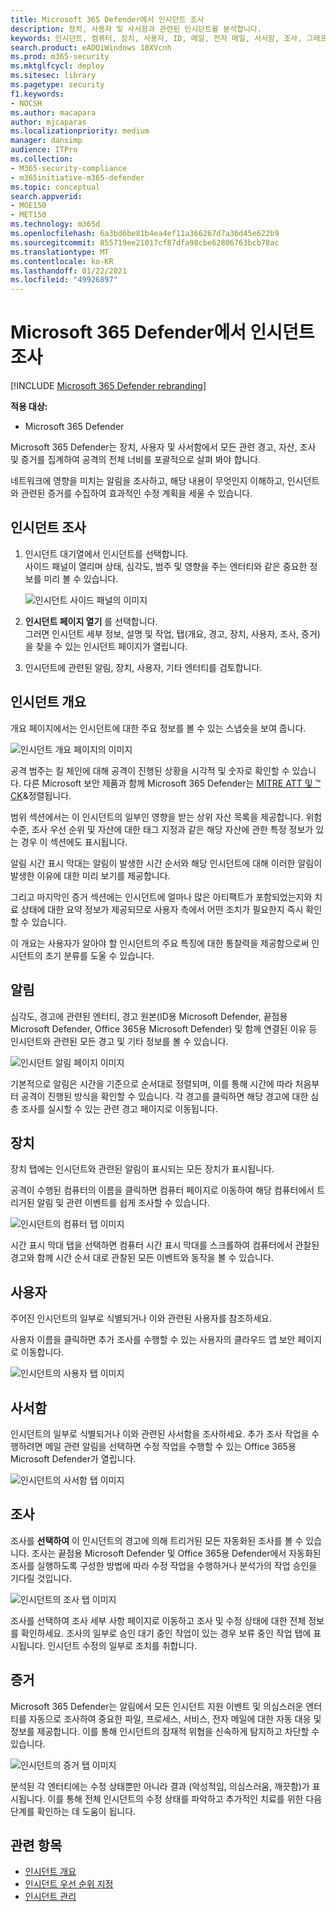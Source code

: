 ```yaml
---
title: Microsoft 365 Defender에서 인시던트 조사
description: 장치, 사용자 및 사서함과 관련된 인시던트를 분석합니다.
keywords: 인시던트, 컴퓨터, 장치, 사용자, ID, 메일, 전자 메일, 사서함, 조사, 그래프, 증거
search.product: eADQiWindows 10XVcnh
ms.prod: m365-security
ms.mktglfcycl: deploy
ms.sitesec: library
ms.pagetype: security
f1.keywords:
- NOCSH
ms.author: macapara
author: mjcaparas
ms.localizationpriority: medium
manager: dansimp
audience: ITPro
ms.collection:
- M365-security-compliance
- m365initiative-m365-defender
ms.topic: conceptual
search.appverid:
- MOE150
- MET150
ms.technology: m365d
ms.openlocfilehash: 6a3bd6be81b4ea4ef11a366267d7a36d45e622b9
ms.sourcegitcommit: 855719ee21017cf87dfa98cbe62806763bcb78ac
ms.translationtype: MT
ms.contentlocale: ko-KR
ms.lasthandoff: 01/22/2021
ms.locfileid: "49926897"
---
```

# <a name="investigate-incidents-in-microsoft-365-defender"></a>Microsoft 365 Defender에서 인시던트 조사

[!INCLUDE [Microsoft 365 Defender rebranding](../includes/microsoft-defender.md)]


**적용 대상:**

- Microsoft 365 Defender

Microsoft 365 Defender는 장치, 사용자 및 사서함에서 모든 관련 경고, 자산, 조사 및 증거를 집계하여 공격의 전체 너비를 포괄적으로 살펴 봐야 합니다.

네트워크에 영향을 미치는 알림을 조사하고, 해당 내용이 무엇인지 이해하고, 인시던트와 관련된 증거를 수집하여 효과적인 수정 계획을 세울 수 있습니다.

## <a name="investigate-an-incident"></a>인시던트 조사

1. 인시던트 대기열에서 인시던트를 선택합니다. <BR> 사이드 패널이 열리며 상태, 심각도, 범주 및 영향을 주는 엔터티와 같은 중요한 정보를 미리 볼 수 있습니다.

    ![인시던트 사이드 패널의 이미지](../../media/incident-side-panel.png)

2. **인시던트 페이지 열기** 를 선택합니다. <BR> 그러면 인시던트 세부 정보, 설명 및 작업, 탭(개요, 경고, 장치, 사용자, 조사, 증거)을 찾을 수 있는 인시던트 페이지가 열립니다.

3. 인시던트에 관련된 알림, 장치, 사용자, 기타 엔터티를 검토합니다.

## <a name="incident-overview"></a>인시던트 개요

개요 페이지에서는 인시던트에 대한 주요 정보를 볼 수 있는 스냅숏을 보여 줍니다.

![인시던트 개요 페이지의 이미지](../../media/incidents-overview.png)

공격 범주는 킬 체인에 대해 공격이 진행된 상황을 시각적 및 숫자로 확인할 수 있습니다. 다른 Microsoft 보안 제품과 함께 Microsoft 365 Defender는 [MITRE ATT 및 &trade; CK](https://attack.mitre.org/)&정렬됩니다.

범위 섹션에서는 이 인시던트의 일부인 영향을 받는 상위 자산 목록을 제공합니다. 위험 수준, 조사 우선 순위 및 자산에 대한 태그 지정과 같은 해당 자산에 관한 특정 정보가 있는 경우 이 섹션에도 표시됩니다.

알림 시간 표시 막대는 알림이 발생한 시간 순서와 해당 인시던트에 대해 이러한 알림이 발생한 이유에 대한 미리 보기를 제공합니다.

그리고 마지막인 증거 섹션에는 인시던트에 얼마나 많은 아티팩트가 포함되었는지와 치료 상태에 대한 요약 정보가 제공되므로 사용자 측에서 어떤 조치가 필요한지 즉시 확인할 수 있습니다.

이 개요는 사용자가 알아야 할 인시던트의 주요 특징에 대한 통찰력을 제공함으로써 인시던트의 초기 분류를 도울 수 있습니다.

## <a name="alerts"></a>알림

심각도, 경고에 관련된 엔터티, 경고 원본(ID용 Microsoft Defender, 끝점용 Microsoft Defender, Office 365용 Microsoft Defender) 및 함께 연결된 이유 등 인시던트와 관련된 모든 경고 및 기타 정보를 볼 수 있습니다.

![인시던트 알림 페이지 이미지](../../media/incident-alerts.png)

기본적으로 알림은 시간을 기준으로 순서대로 정렬되며, 이를 통해 시간에 따라 처음부터 공격이 진행된 방식을 확인할 수 있습니다. 각 경고를 클릭하면 해당 경고에 대한 심층 조사를 실시할 수 있는 관련 경고 페이지로 이동됩니다.

## <a name="devices"></a>장치

장치 탭에는 인시던트와 관련된 알림이 표시되는 모든 장치가 표시됩니다.

공격이 수행된 컴퓨터의 이름을 클릭하면 컴퓨터 페이지로 이동하여 해당 컴퓨터에서 트리거된 알림 및 관련 이벤트를 쉽게 조사할 수 있습니다.

![인시던트의 컴퓨터 탭 이미지](../../media/incident-machines.png)

시간 표시 막대 탭을 선택하면 컴퓨터 시간 표시 막대를 스크롤하여 컴퓨터에서 관찰된 경고와 함께 시간 순서 대로 관찰된 모든 이벤트와 동작을 볼 수 있습니다.

## <a name="users"></a>사용자

주어진 인시던트의 일부로 식별되거나 이와 관련된 사용자를 참조하세요.

사용자 이름을 클릭하면 추가 조사를 수행할 수 있는 사용자의 클라우드 앱 보안 페이지로 이동합니다.

![인시던트의 사용자 탭 이미지](../../media/incident-users.png)

## <a name="mailboxes"></a>사서함

인시던트의 일부로 식별되거나 이와 관련된 사서함을 조사하세요. 추가 조사 작업을 수행하려면 메일 관련 알림을 선택하면 수정 작업을 수행할 수 있는 Office 365용 Microsoft Defender가 열립니다.

![인시던트의 사서함 탭 이미지](../../media/incident-mailboxes.png)

## <a name="investigations"></a>조사

조사를 **선택하여** 이 인시던트의 경고에 의해 트리거된 모든 자동화된 조사를 볼 수 있습니다. 조사는 끝점용 Microsoft Defender 및 Office 365용 Defender에서 자동화된 조사를 실행하도록 구성한 방법에 따라 수정 작업을 수행하거나 분석가의 작업 승인을 기다릴 것입니다.

![인시던트의 조사 탭 이미지](../../media/incident-investigations.png)

조사를 선택하여 조사 세부 사항 페이지로 이동하고 조사 및 수정 상태에 대한 전체 정보를 확인하세요. 조사의 일부로 승인 대기 중인 작업이 있는 경우 보류 중인 작업 탭에 표시됩니다. 인시던트 수정의 일부로 조치를 취합니다.

## <a name="evidence"></a>증거

Microsoft 365 Defender는 알림에서 모든 인시던트 지원 이벤트 및 의심스러운 엔터티를 자동으로 조사하여 중요한 파일, 프로세스, 서비스, 전자 메일에 대한 자동 대응 및 정보를 제공합니다. 이를 통해 인시던트의 잠재적 위협을 신속하게 탐지하고 차단할 수 있습니다.

![인시던트의 증거 탭 이미지](../../media/incident-evidence.png)

분석된 각 엔터티에는 수정 상태뿐만 아니라 결과 (악성적임, 의심스러움, 깨끗함)가 표시됩니다. 이를 통해 전체 인시던트의 수정 상태를 파악하고 추가적인 치료를 위한 다음 단계를 확인하는 데 도움이 됩니다.

## <a name="related-topics"></a>관련 항목

- [인시던트 개요](incidents-overview.md)
- [인시던트 우선 순위 지정](incident-queue.md)
- [인시던트 관리](manage-incidents.md)


